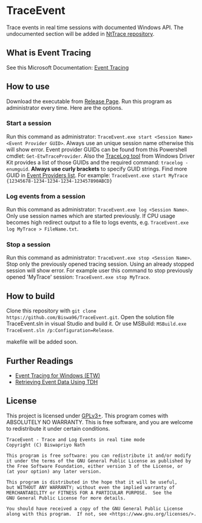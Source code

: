 # TraceEvent

Trace events in real time sessions with documented Windows API. The undocumented section will be added in [NtTrace repository](https://github.com/Biswa96/NtTrace.git).

## What is Event Tracing

See this Microsoft Documentation: [Event Tracing][1] 

## How to use

Download the executable from [Release Page][2]. Run this program as administrator every time. Here are the options. 

### Start a session

Run this command as administrator: `TraceEvent.exe start <Session Name> <Event Provider GUID>`. Always use an unique session name otherwise this will show error. Event provider GUIDs can be found from this Powershell cmdlet: `Get-EtwTraceProvider`. Also the [TraceLog tool][3] from Windows Driver Kit provides a list of those GUIDs and the required command: `tracelog -enumguid`. **Always use curly brackets** to specify GUID strings. Find more GUID in [Event Providers list](Event_Providers.md). For example: `TraceEvent.exe start MyTrace {12345678-1234-1234-1234-123457890ABCD}`

### Log events from a session

Run this command as administrator: `TraceEvent.exe log <Session Name>`. Only use session names which are started previously. If CPU usage becomes high redirect output to a file to logs events, e.g. `TraceEvent.exe log MyTrace > FileName.txt`. 

### Stop a session

Run this command as administrator: `TraceEvent.exe stop <Session Name>`. Stop only the previously opened tracing session. Using an already stopped session will show error. For example user this command to stop previously opened 'MyTrace' session: `TraceEvent.exe stop MyTrace`. 

## How to build

Clone this repository with `git clone https://github.com/Biswa96/TraceEvent.git`. Open the solution file TraceEvent.sln in visual Studio and build it. Or use MSBuild: `MSBuild.exe TraceEvent.sln /p:Configuration=Release`. 

makefile will be added soon. 

## Further Readings

* [Event Tracing for Windows (ETW)][5]
* [Retrieving Event Data Using TDH][6]

## License

This project is licensed under [GPLv3+](LICENSE). This program comes with ABSOLUTELY NO WARRANTY. This is free software, and you are welcome to redistribute it under certain conditions.

```
TraceEvent - Trace and Log Events in real time mode
Copyright (C) Biswapriyo Nath

This program is free software: you can redistribute it and/or modify
it under the terms of the GNU General Public License as published by
the Free Software Foundation, either version 3 of the License, or
(at your option) any later version.

This program is distributed in the hope that it will be useful,
but WITHOUT ANY WARRANTY; without even the implied warranty of
MERCHANTABILITY or FITNESS FOR A PARTICULAR PURPOSE.  See the
GNU General Public License for more details.

You should have received a copy of the GNU General Public License
along with this program.  If not, see <https://www.gnu.org/licenses/>.
```

<!-- Links -->
[1]: https://docs.microsoft.com/en-us/windows/desktop/etw/event-tracing-portal
[2]: https://github.com/Biswa96/TraceEvent/releases
[3]: https://docs.microsoft.com/en-us/windows-hardware/drivers/devtest/tracelog
[4]: https://docs.microsoft.com/en-us/windows/desktop/etw/logging-mode-constants
[5]: https://docs.microsoft.com/en-us/windows-hardware/drivers/devtest/event-tracing-for-windows--etw-
[6]: https://docs.microsoft.com/en-us/windows/desktop/etw/retrieving-event-data-using-tdh

<!-- END of README -->
